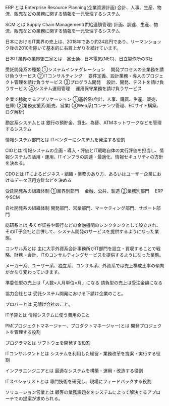 ERP とは
Enterprise Resource Planning(企業資源計画)
会計、人事、生産、物流、販売などの業務に関する情報を一元管理するシステム

SCM とは
Supply Chain Management(供給連鎖管理)
計画、調達、生産、物流、販売などの業務に関する情報を一元管理するシステム

日本におけるIT業界の売上は、2018年であり約24兆円であり、リーマンショック後の2010を除いて基本的に右肩上がりを続けています。

日本IT業界の業界御三家とは　富士通、日本電気(NEC)、日立製作所の3社

受託開発系の種類
①システムインテグレーション
　開発プロセスの全業務を請け負うサービス
②ITコンサルティング
　要件定義、設計業務・導入のプロジェクト管理を請け負うサービス
③プログラム開発
　設計、開発、テストを請け負うサービス
④システム運用管理
　運用保守業務を請け負うサービス

 企業で稼動するアプリケーション
 ①基幹系(会計、人事、購買、生産、販売、在庫)
 ②業務支援系(販売、営業)
 ③Web系(コンテンツ管理、ECサイト構築、ログ解析)

勘定系システムとは
銀行の預貯金、貸出、為替、ATMネットワークなどを管理するシステム

情報システム部門とは
ITベンダーにシステムを発注する役割

CIOとは
情報システムの企画・導入・評価とIT戦略自体の実行評価を担当し、情報システムの活用・運用、ITインフラの調達・最適化、情報セキュリティの方針を決める。

CDOとは
ITによるビジネス・組織・業務のあり方、あるいはユーザー企業におけるデータ活用方針などを決める

受託開発系の組織体制
①業界別部門
　金融、公共、製造
②業務別部門
　ERPやSCM

 自社開発系の組織体制
 開発部門、営業部門、マーケティング部門、サポート部門

 総研系とは
 多くが証券や銀行などの金融機関のシンクタンクとして設立され、そのIT子会社と合併して、システム開発のサービスを提供するようになった業態。

コンサル系とは
主に大手外資系会計事務所がIT部門を設立・買収することで戦略、財務・会計、ITのコンサルティングサービスを提供するようになった業態。

メーカー系、ユーザー系、独立系、コンサル系、外資系では売上構成比率の傾向がかなり変わっていきます。

準委任型の売上は「人数×人月単位×月」になる
請負型の売上は受注金額になる

協力会社とは
受託システム開発における下請け企業のこと。

プロバーとは
元請け会社のこと。

IT予算とは
情報システムに使う費用のこと

PM(プロジェクトマネージャー、プロダクトマネージャー)とは
開発プロジェクトを管理する役割

プログラマとは
ソフトウェを開発する役割

ITコンサルタントとは
システムを利用した経営・業務改革を提案・実行する役割

インフラエンジニアとは
最適なシステムを構築・運用・改造する役割

ITスペシャリストとは
専門技術を研究し、現場にフィードバックする役割

ソリューション営業とは
顧客の業務課題ををシステムによって解決するアプローチでの提案が求められる。
